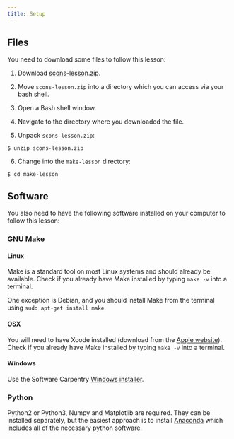 ```yaml
---
title: Setup
---
```


## Files

You need to download some files to follow this lesson:

1. Download [scons-lesson.zip][zip-file].

2. Move `scons-lesson.zip` into a directory which you can access via your bash shell.

3. Open a Bash shell window.

4. Navigate to the directory where you downloaded the file.

5. Unpack `scons-lesson.zip`:
  
  ```source
  $ unzip scons-lesson.zip
  ```

6. Change into the `make-lesson` directory:
  
  ```source
  $ cd make-lesson
  ```

## Software

You also need to have the following software installed on your computer to
follow this lesson:

### GNU Make

#### Linux

Make is a standard tool on most Linux systems and should already be available.
Check if you already have Make installed by typing `make -v` into a terminal.

One exception is Debian, and you should install Make from the terminal using
`sudo apt-get install make`.

#### OSX

You will need to have Xcode installed (download from the
[Apple website](https://developer.apple.com/xcode/)).
Check if you already have Make installed by typing `make -v` into a terminal.

#### Windows

Use the Software Carpentry
[Windows installer](https://github.com/swcarpentry/windows-installer).

### Python

Python2 or Python3, Numpy and Matplotlib are required.
They can be installed separately, but the easiest approach is to install
[Anaconda](https://www.anaconda.com/distribution/) which includes all of the
necessary python software.

[zip-file]: files/scons-lesson.zip



